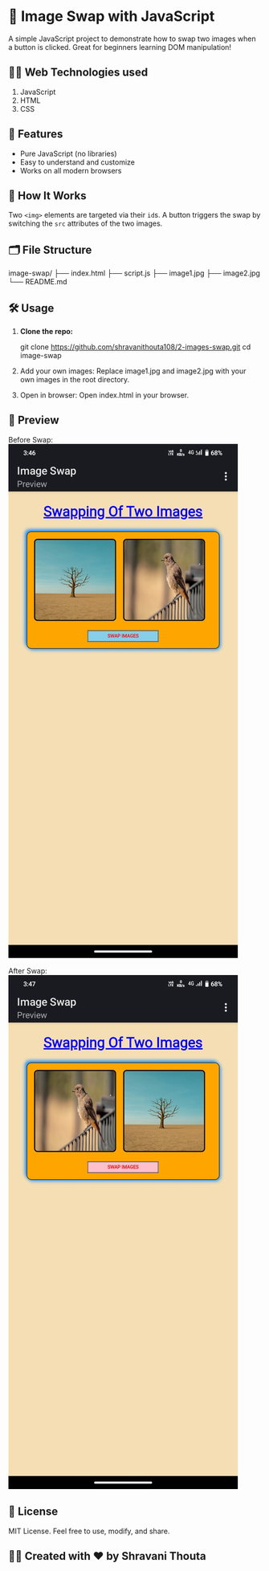 # 🔄 Image Swap with JavaScript

A simple JavaScript project to demonstrate how to swap two images when a button is clicked. Great for beginners learning DOM manipulation!

## 👩‍💻 Web Technologies used

 1. JavaScript
 2. HTML
 3. CSS

## 🚀 Features

- Pure JavaScript (no libraries)
- Easy to understand and customize
- Works on all modern browsers

## 🧩 How It Works

Two `<img>` elements are targeted via their `id`s. A button triggers the swap by switching the `src` attributes of the two images.

## 🗂️ File Structure

image-swap/ ├── index.html ├── script.js ├── image1.jpg ├── image2.jpg └── README.md

## 🛠️ Usage

1. **Clone the repo:**

   git clone https://github.com/shravanithouta108/2-images-swap.git
   cd image-swap

2. Add your own images: Replace image1.jpg and image2.jpg with your own images in the root directory.


3. Open in browser: Open index.html in your browser.

## 📸 Preview 
Before Swap: <img src="before_swap_img.jpg">

After Swap:<img src="after_swap_img.jpg">

## 📄 License

MIT License. Feel free to use, modify, and share.

## 👨‍💻 Created with ❤️ by Shravani Thouta 
